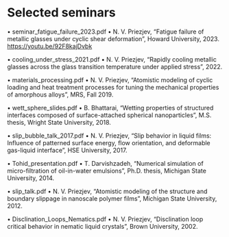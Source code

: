 # Selected seminars 

•	seminar_fatigue_failure_2023.pdf
•	N. V. Priezjev, “Fatigue failure of metallic glasses under cyclic shear deformation”, Howard University, 2023. https://youtu.be/92F8kajDvbk

•	cooling_under_stress_2021.pdf
•	N. V. Priezjev, “Rapidly cooling metallic glasses across the glass transition temperature under applied stress”, 2022.

•	materials_processing.pdf
•	N. V. Priezjev, “Atomistic modeling of cyclic loading and heat treatment processes for tuning the mechanical properties of amorphous alloys”, MRS, Fall 2019.

•	wett_sphere_slides.pdf
•	B. Bhattarai, “Wetting properties of structured interfaces composed of surface-attached spherical nanoparticles”, M.S. thesis, Wright State University, 2018.

•	slip_bubble_talk_2017.pdf
•	N. V. Priezjev, “Slip behavior in liquid films: Influence of patterned surface energy, flow orientation, and deformable gas-liquid interface”, HSE University, 2017.

•	Tohid_presentation.pdf
•	T. Darvishzadeh, “Numerical simulation of micro-filtration of oil-in-water emulsions”, Ph.D. thesis, Michigan State University, 2014.

•	slip_talk.pdf
•	N. V. Priezjev, “Atomistic modeling of the structure and boundary slippage in nanoscale polymer films”, Michigan State University, 2012.

•	Disclination_Loops_Nematics.pdf
•	N. V. Priezjev, “Disclination loop critical behavior in nematic liquid crystals”, Brown University, 2002.


